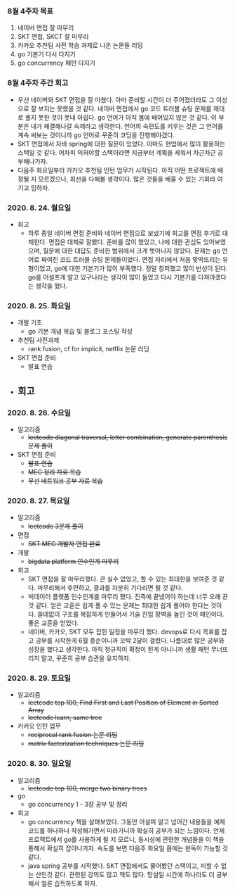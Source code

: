 ### 8월 4주차 목표
1. 네이버 면접 잘 마무리
2. SKT 면접, SKCT 잘 마무리
3. 카카오 추천팀 사전 학습 과제로 나온 논문들 리딩
4. go 기본기 다시 다지기
5. go concurrency 패턴 다지기

### 8월 4주차 주간 회고
- 우선 네이버와 SKT 면접을 잘 마쳤다. 아마 준비할 시간이 더 주어졌더라도 그 이상으로 잘 보지는 못했을 것 같다. 네이버 면접에서 go 코드 트러블 슈팅 문제를 제대로 풀지 못한 것이 못내 아쉽다. go 언어가 아직 몸에 배어있지 않은 것 같다. 이 부분은 내가 해결해나갈 숙제라고 생각한다. 언어의 숙련도를 키우는 것은 그 언어를 계속 써보는 것이니까 go 언어로 꾸준히 코딩을 진행해야겠다.
- SKT 면접에서 자바 spring에 대한 질문이 있었다. 아마도 현업에서 많이 활용하는 스택일 것 같다. 어차피 익혀야할 스택이라면 지금부터 계획을 세워서 차근차근 공부해나가자. 
- 다음주 화요일부터 카카오 추천팀 인턴 업무가 시작된다. 아직 어떤 프로젝트에 배정될 지 모르겠으나, 최선을 다해볼 생각이다. 많은 것들을 배울 수 있는 기회라 여기고 임하자.

### 2020. 8. 24. 월요일
- 회고
  - 하루 종일 네이버 면접 준비와 네이버 면접으로 보냈기에 회고를 면접 후기로 대체한다. 면접은 대체로 잘봤다. 준비를 많이 했었고, 나에 대한 관심도 있어보였으며, 질문에 대한 대답도 준비한 범위에서 크게 벗어나지 않았다. 문제는 go 언어로 짜여진 코드 트러블 슈팅 문제들이었다. 면접 자리에서 처음 맞딱뜨리는 유형이었고, go에 대한 기본기가 많이 부족했다. 정말 창피했고 많이 반성이 된다. go를 어설프게 알고 있구나라는 생각이 많이 들었고 다시 기본기를 다져야겠다는 생각을 했다.

### 2020. 8. 25. 화요일
- 개발 기초
  - go 기본 개념 복습 및 블로그 포스팅 작성
- 추천팀 사전과제
  - rank fusion, cf for implicit, netflix 논문 리딩
- SKT 면접 준비
  - 발표 연습
- 회고
  - 

### 2020. 8. 26. 수요일
- 알고리즘
  - ~~leetcode diagonal traversal, letter combination, generate parenthesis 문제 풀이~~
- SKT 면접 준비
  - ~~발표 연습~~
  - ~~MEC 정리 자료 복습~~
  - ~~무선 네트워크 공부 자료 복습~~

### 2020. 8. 27. 목요일
- 알고리즘
  - ~~leetcode 3문제 풀이~~
- 면접
  - ~~SKT MEC 개발자 면접 완료~~
- 개발
  - ~~bigdata platform 인수인계 마무리~~
- 회고
  - SKT 면접을 잘 마무리했다. 큰 실수 없었고, 할 수 있는 최대한을 보여준 것 같다. 마무리해서 후련하고, 결과를 차분히 기다리면 될 것 같다.
  - 빅데이터 플랫폼 인수인계를 마무리 했다. 진즉에 끝냈어야 하는데 너무 오래 끈 것 같다. 얻은 교훈은 쉽게 풀 수 있는 문제는 최대한 쉽게 풀어야 한다는 것이다. 쓸데없이 구조를 복잡하게 만들어서 기술 진입 장벽을 높인 것이 패인이다. 좋은 교훈을 얻었다.
  - 네이버, 카카오, SKT 모두 잡힌 일정을 마무리 했다. devops로 다시 목표를 잡고 공부를 시작한게 6월 중순이니까 꼬박 2달이 걸렸다. 나름대로 많은 공부와 성장을 했다고 생각한다. 아직 정규직이 확정이 된게 아니니까 생활 패턴 무너뜨리지 말고, 꾸준히 공부 습관을 유지하자.

### 2020. 8. 29. 토요일
- 알고리즘
  - ~~leetcode top 100, Find First and Last Position of Element in Sorted Array~~
  - ~~leetcode learn, same tree~~
- 카카오 인턴 업무
  - ~~reciprocal rank fusion 논문 리딩~~
  - ~~matrix factorization techniques 논문 리딩~~

### 2020. 8. 30. 일요일
- 알고리즘
  - ~~leetcode top 100, merge two binary trees~~
- go
  - go concurrency 1 - 3장 공부 및 정리
- 회고
  - go concurrency 책을 살펴보았다. 그동안 어설피 알고 넘어간 내용들을 예제 코드를 하나하나 작성해가면서 따라가니까 확실히 공부가 되는 느낌이다. 언제 프로젝트에서 go를 사용하게 될 지 모르니, 동시성에 관련한 개념들을 이 책을 통해서 확실히 잡아나가자. 속도를 보면 다음주 화요일 쯤에는 완독이 가능할 것 같다. 
  - java spring 공부를 시작했다. SKT 면접에서도 물어봤던 스택이고, 피할 수 없는 산인것 같다. 관련된 강의도 많고 책도 많다. 망설일 시간에 하나라도 더 공부해서 얼른 습득하도록 하자.
